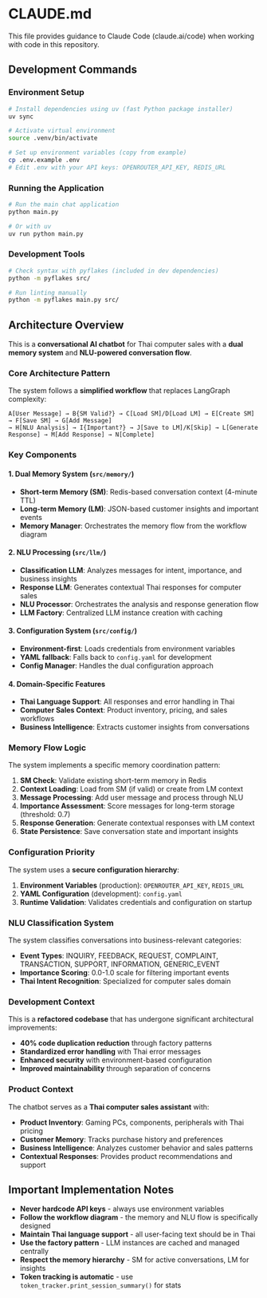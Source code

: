 # CLAUDE.md

This file provides guidance to Claude Code (claude.ai/code) when working with code in this repository.

## Development Commands

### Environment Setup
```bash
# Install dependencies using uv (fast Python package installer)
uv sync

# Activate virtual environment
source .venv/bin/activate

# Set up environment variables (copy from example)
cp .env.example .env
# Edit .env with your API keys: OPENROUTER_API_KEY, REDIS_URL
```

### Running the Application
```bash
# Run the main chat application
python main.py

# Or with uv
uv run python main.py
```

### Development Tools
```bash
# Check syntax with pyflakes (included in dev dependencies)
python -m pyflakes src/

# Run linting manually
python -m pyflakes main.py src/
```

## Architecture Overview

This is a **conversational AI chatbot** for Thai computer sales with a **dual memory system** and **NLU-powered conversation flow**.

### Core Architecture Pattern

The system follows a **simplified workflow** that replaces LangGraph complexity:
```
A[User Message] → B{SM Valid?} → C[Load SM]/D[Load LM] → E[Create SM] → F[Save SM] → G[Add Message] 
→ H[NLU Analysis] → I{Important?} → J[Save to LM]/K[Skip] → L[Generate Response] → M[Add Response] → N[Complete]
```

### Key Components

#### 1. **Dual Memory System** (`src/memory/`)
- **Short-term Memory (SM)**: Redis-based conversation context (4-minute TTL)
- **Long-term Memory (LM)**: JSON-based customer insights and important events
- **Memory Manager**: Orchestrates the memory flow from the workflow diagram

#### 2. **NLU Processing** (`src/llm/`)
- **Classification LLM**: Analyzes messages for intent, importance, and business insights
- **Response LLM**: Generates contextual Thai responses for computer sales
- **NLU Processor**: Orchestrates the analysis and response generation flow
- **LLM Factory**: Centralized LLM instance creation with caching

#### 3. **Configuration System** (`src/config/`)
- **Environment-first**: Loads credentials from environment variables
- **YAML fallback**: Falls back to `config.yaml` for development
- **Config Manager**: Handles the dual configuration approach

#### 4. **Domain-Specific Features**
- **Thai Language Support**: All responses and error handling in Thai
- **Computer Sales Context**: Product inventory, pricing, and sales workflows
- **Business Intelligence**: Extracts customer insights from conversations

### Memory Flow Logic

The system implements a specific memory coordination pattern:

1. **SM Check**: Validate existing short-term memory in Redis
2. **Context Loading**: Load from SM (if valid) or create from LM context
3. **Message Processing**: Add user message and process through NLU
4. **Importance Assessment**: Score messages for long-term storage (threshold: 0.7)
5. **Response Generation**: Generate contextual responses with LM context
6. **State Persistence**: Save conversation state and important insights

### Configuration Priority

The system uses a **secure configuration hierarchy**:
1. **Environment Variables** (production): `OPENROUTER_API_KEY`, `REDIS_URL`
2. **YAML Configuration** (development): `config.yaml`
3. **Runtime Validation**: Validates credentials and configuration on startup

### NLU Classification System

The system classifies conversations into business-relevant categories:
- **Event Types**: INQUIRY, FEEDBACK, REQUEST, COMPLAINT, TRANSACTION, SUPPORT, INFORMATION, GENERIC_EVENT
- **Importance Scoring**: 0.0-1.0 scale for filtering important events
- **Thai Intent Recognition**: Specialized for computer sales domain

### Development Context

This is a **refactored codebase** that has undergone significant architectural improvements:
- **40% code duplication reduction** through factory patterns
- **Standardized error handling** with Thai error messages
- **Enhanced security** with environment-based configuration
- **Improved maintainability** through separation of concerns

### Product Context

The chatbot serves as a **Thai computer sales assistant** with:
- **Product Inventory**: Gaming PCs, components, peripherals with Thai pricing
- **Customer Memory**: Tracks purchase history and preferences
- **Business Intelligence**: Analyzes customer behavior and sales patterns
- **Contextual Responses**: Provides product recommendations and support

## Important Implementation Notes

- **Never hardcode API keys** - always use environment variables
- **Follow the workflow diagram** - the memory and NLU flow is specifically designed
- **Maintain Thai language support** - all user-facing text should be in Thai
- **Use the factory pattern** - LLM instances are cached and managed centrally
- **Respect the memory hierarchy** - SM for active conversations, LM for insights
- **Token tracking is automatic** - use `token_tracker.print_session_summary()` for stats